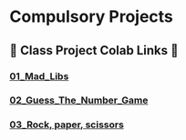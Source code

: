 # Compulsory Projects  

## 📂 **Class Project Colab Links** 🔗

### [01_Mad_Libs](https://colab.research.google.com/drive/1v5JF892a6MZNWJ3TdGSEkKhHX-8afuWA) 

### [02_Guess_The_Number_Game](https://colab.research.google.com/drive/1BWwmLqcOz6DDW733EfxFI9INwuoOFQyJ)

### [03_Rock, paper, scissors](https://colab.research.google.com/drive/1_5YOltoiafxWREkeH9yifyxhhNDL63Ec)
